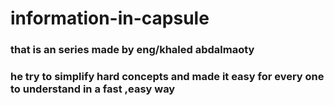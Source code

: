 # information-in-capsule
### that is an series made by eng/khaled abdalmaoty 
### he try to simplify hard concepts and made it easy for every one to understand in a fast ,easy way 
